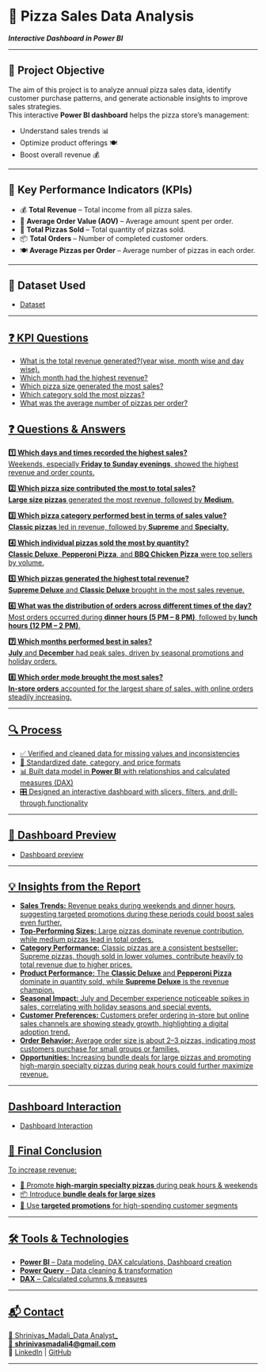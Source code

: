 # 🍕 Pizza Sales Data Analysis  
**_Interactive Dashboard in Power BI_**

---

## 🎯 Project Objective  
The aim of this project is to analyze annual pizza sales data, identify customer purchase patterns, and generate actionable insights to improve sales strategies.  
This interactive **Power BI dashboard** helps the pizza store’s management:  
- Understand sales trends 📊  
- Optimize product offerings 🍽️  
- Boost overall revenue 💰  

---

## 📌 Key Performance Indicators (KPIs)  
- 💰 **Total Revenue** – Total income from all pizza sales.  
- 📝 **Average Order Value (AOV)** – Average amount spent per order.  
- 🍕 **Total Pizzas Sold** – Total quantity of pizzas sold.  
- 📦 **Total Orders** – Number of completed customer orders.  
- 🍽️ **Average Pizzas per Order** – Average number of pizzas in each order.

---

## 📂 Dataset Used  
- <a href="https://github.com/ShrinivasMadali/pizza-sales-powerbi/blob/main/pizza_sales.csv" >Dataset

---
## ❓ KPI Questions  
- What is the total revenue generated?(year wise, month wise and day wise).  
- Which month had the highest revenue?  
- Which pizza size generated the most sales?  
- Which category sold the most pizzas?  
- What was the average number of pizzas per order?

## ❓ Questions & Answers  

**1️⃣ Which days and times recorded the highest sales?**  
Weekends, especially **Friday to Sunday evenings**, showed the highest revenue and order counts.  

**2️⃣ Which pizza size contributed the most to total sales?**  
**Large size pizzas** generated the most revenue, followed by **Medium**.  

**3️⃣ Which pizza category performed best in terms of sales value?**  
**Classic pizzas** led in revenue, followed by **Supreme** and **Specialty**.  

**4️⃣ Which individual pizzas sold the most by quantity?**  
**Classic Deluxe**, **Pepperoni Pizza**, and **BBQ Chicken Pizza** were top sellers by volume.  

**5️⃣ Which pizzas generated the highest total revenue?**  
**Supreme Deluxe** and **Classic Deluxe** brought in the most sales revenue.  

**6️⃣ What was the distribution of orders across different times of the day?**  
Most orders occurred during **dinner hours (5 PM – 8 PM)**, followed by **lunch hours (12 PM – 2 PM)**.  

**7️⃣ Which months performed best in sales?**  
**July** and **December** had peak sales, driven by seasonal promotions and holiday orders.  

**8️⃣ Which order mode brought the most sales?**  
**In-store orders** accounted for the largest share of sales, with online orders steadily increasing.  

---


## 🔍 Process  
- ✅ Verified and cleaned data for missing values and inconsistencies  
- 📅 Standardized date, category, and price formats  
- 📊 Built data model in **Power BI** with relationships and calculated measures (DAX)  
- 🎛️ Designed an interactive dashboard with slicers, filters, and drill-through functionality  

---

## 📸 Dashboard Preview  
- <a href="https://github.com/ShrinivasMadali/pizza-sales-powerbi/blob/main/Pizza%20project.pdf">Dashboard preview

---

## 💡 Insights from the Report  

- **Sales Trends:** Revenue peaks during weekends and dinner hours, suggesting targeted promotions during these periods could boost sales even further.  
- **Top-Performing Sizes:** Large pizzas dominate revenue contribution, while medium pizzas lead in total orders.  
- **Category Performance:** Classic pizzas are a consistent bestseller; Supreme pizzas, though sold in lower volumes, contribute heavily to total revenue due to higher prices.  
- **Product Performance:** The **Classic Deluxe** and **Pepperoni Pizza** dominate in quantity sold, while **Supreme Deluxe** is the revenue champion.  
- **Seasonal Impact:** July and December experience noticeable spikes in sales, correlating with holiday seasons and special events.  
- **Customer Preferences:** Customers prefer ordering in-store but online sales channels are showing steady growth, highlighting a digital adoption trend.  
- **Order Behavior:** Average order size is about 2–3 pizzas, indicating most customers purchase for small groups or families.  
- **Opportunities:** Increasing bundle deals for large pizzas and promoting high-margin specialty pizzas during peak hours could further maximize revenue.  

---
## Dashboard Interaction 
- <a href="https://github.com/ShrinivasMadali/pizza-sales-powerbi/blob/main/pizza%20sales%20project.pbix">Dashboard Interaction 

## 🚀 Final Conclusion  
To increase revenue:  
- 📢 Promote **high-margin specialty pizzas** during peak hours & weekends  
- 📦 Introduce **bundle deals for large sizes**  
- 🎯 Use **targeted promotions** for high-spending customer segments  

---

## 🛠 Tools & Technologies  
- **Power BI** – Data modeling, DAX calculations, Dashboard creation  
- **Power Query** – Data cleaning & transformation  
- **DAX** – Calculated columns & measures  

---

## 📬 Contact  
💼 Shrinivas_Madali_Data Analyst_  
📧 **shrinivasmadali4@gmail.com**  
🔗 [LinkedIn](linkedin.com/in/shrinivas-madali) | [GitHub]([https://github.com/](https://github.com/ShrinivasMadali))  

---
